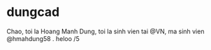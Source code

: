 # dungcad
Chao, toi la Hoang Manh Dung, toi la sinh vien tai @VN, ma sinh vien @hmahdung58 . heloo
/5
